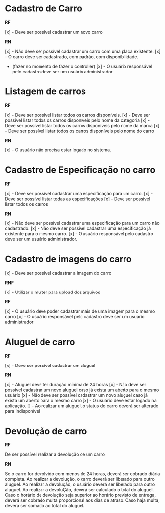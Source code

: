 # Cadastro de Carro

**RF**

[x] - Deve ser possível cadastrar um novo carro


**RN**

[x] - Não deve ser possível cadastrar um carro com uma placa existente.
[x] - O carro deve ser cadastrado, com padrão, com disponibilidade. 
* (fazer no momento de fazer o controller) 
[x] - O usuário responsável pelo cadastro deve ser um usuário administrador. 

# Listagem de carros

**RF**

[x] - Deve ser possível listar todos os carros disponíveis. 
[x] - Deve ser possível listar todos os carros disponíveis pelo nome da categoria
[x] - Deve ser possível listar todos os carros disponíveis pelo nome da marca
[x] - Deve ser possível listar todos os carros disponíveis pelo nome do carro

**RN**

[x] - O usuário não precisa estar logado no sistema. 

# Cadastro de Especificação no carro

**RF** 

[x] - Deve ser possível cadastrar uma especificação para um carro.
[x] - Deve ser possível listar todas as especificações
[x] - Deve ser possível listar todos os carros

**RN**

[x] - Não deve ser possível cadastrar uma especificação para um carro não cadastrado. 
[x] - Não deve ser possível cadastrar uma especificação já existente para o mesmo carro.
[x] - O usuário responsável pelo cadastro deve ser um usuário administrador. 

# Cadastro de imagens do carro

[x] - Deve ser possível cadastrar a imagem do carro

**RNF**

[x] - Utilizar o multer para upload dos arquivos

**RF**

[x] - O usuário deve poder cadastrar mais de uma imagem para o mesmo carro
[x] - O usuário responsável pelo cadastro deve ser um usuário administrador

# Aluguel de carro

**RF**

[x] - Deve ser possível cadastrar um aluguel

**RN**

[x] - Aluguel deve ter duração mínima de 24 horas
[x] - Não deve ser possível cadastrar um novo aluguel caso já exista um aberto para o mesmo usuário
[x] - Não deve ser possível cadastrar um novo aluguel caso já exista um aberto para o mesmo carro
[x] - O usuário deve estar logado na aplicação.
[] - Ao realizar um aluguel, o status do carro deverá ser alterado para indisponível

# Devolução de carro

**RF**

De ser possível realizar a devolução de um carro

**RN**

Se o carro for devolvido com menos de 24 horas, deverá ser cobrado diária completa. 
Ao realizar a devolução, o carro deverá ser liberado para outro aluguel. 
Ao realizar a devolução, o usuário deverá ser liberado para outro aluguel. 
Ao realizar a devoluÇão, deverá ser calculado o total do aluguel. 
Caso o horário de devolução seja superior ao horário previsto de entrega, deverá ser cobrado multa proporcional aos dias de atraso. 
Caso haja multa, deverá ser somado ao total do aluguel. 


